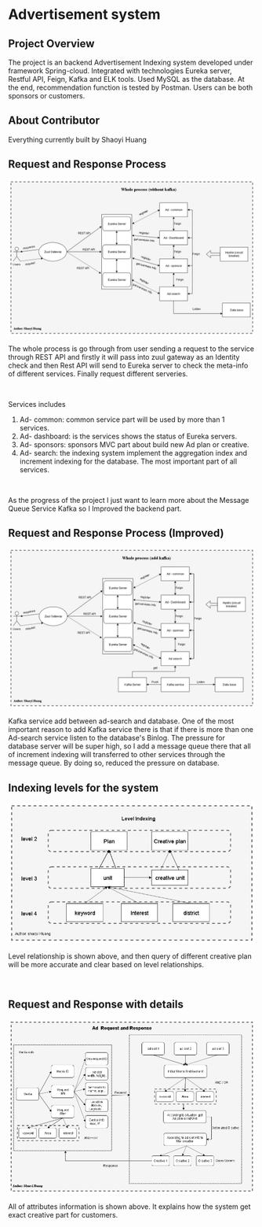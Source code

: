 # Advertisement system



## Project Overview

The project is an backend Advertisement Indexing system developed under framework Spring-cloud. Integrated with technologies Eureka server, Restful API, Feign, Kafka and ELK tools. Used MySQL as the database. At the end, recommendation function is tested by Postman. Users can be both sponsors or customers. 



## About Contributor

Everything currently built by Shaoyi Huang



## Request and Response Process 

<img src="img/1.jpg">

The whole process is go through from user sending a request to the service through REST API and firstly it will pass into zuul gateway as an Identity check and then Rest API will send to Eureka server to check the meta-info of different services. Finally request different serveries.

<br/>

Services includes

1. Ad- common: common service part will be used by more than 1 services.
2. Ad- dashboard:  is the services shows the status of Eureka servers.
3. Ad- sponsors: sponsors MVC part about build new Ad plan or creative.
4. Ad- search: the indexing system implement the aggregation index and increment indexing for the database. The most important part of all services.

<br />

As the progress of the project I just want to learn more about the Message Queue Service Kafka so I Improved the backend part.



## Request and Response Process (Improved)

<img src="img/3.jpg">

<br/>

Kafka service add  between ad-search and database. One of the most important reason to add Kafka service there is that if there is more than one Ad-search service listen to the database's Binlog. The pressure for database server will be super high, so I add a message queue there that all of increment indexing will transferred to other services through the message queue. By doing so, reduced the pressure on database.





## Indexing levels for the system

<img src="img/4.jpg">

Level relationship is shown above, and then query of different creative plan will be more accurate and clear based on level relationships.

<br/>





## Request and Response with details

<img src="img/2.jpg">

All of attributes information is shown above. It explains how the system get exact creative part for customers.
